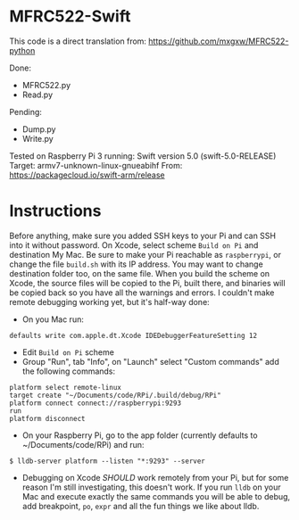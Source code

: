 # MFRC522-Swift

This code is a direct translation from:
https://github.com/mxgxw/MFRC522-python

Done:
- MFRC522.py
- Read.py

Pending:
- Dump.py
- Write.py

Tested on Raspberry Pi 3 running:
Swift version 5.0 (swift-5.0-RELEASE)
Target: armv7-unknown-linux-gnueabihf
From: https://packagecloud.io/swift-arm/release

# Instructions
Before anything, make sure you added SSH keys to your Pi and can SSH into it without password.
On Xcode, select scheme `Build on Pi` and destination My Mac.
Be sure to make your Pi reachable as `raspberrypi`, or change the file `build.sh` with its IP address.
You may want to change destination folder too, on the same file.
When you build the scheme on Xcode, the source files will be copied to the Pi, built there, and binaries will be copied back so you have all the warnings and errors.
I couldn't make remote debugging working yet, but it's half-way done:
- On you Mac run:
```
defaults write com.apple.dt.Xcode IDEDebuggerFeatureSetting 12
```
- Edit `Build on Pi` scheme
- Group "Run", tab "Info", on "Launch" select "Custom commands" add the following commands:
```
platform select remote-linux
target create "~/Documents/code/RPi/.build/debug/RPi"
platform connect connect://raspberrypi:9293
run
platform disconnect
```
- On your Raspberry Pi, go to the app folder (currently defaults to ~/Documents/code/RPi) and run:
```
$ lldb-server platform --listen "*:9293" --server
```
- Debugging on Xcode *SHOULD* work remotely from your Pi, but for some reason I'm still investigating, this doesn't work. If you run `lldb` on your Mac and execute exactly the same commands you will be able to debug, add breakpoint, `po`, `expr` and all the fun things we like about lldb.
